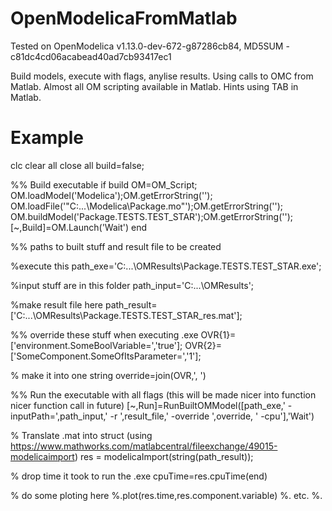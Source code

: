 # OpenModelicaFromMatlab
Tested on OpenModelica v1.13.0-dev-672-g87286cb84,  MD5SUM - c81dc4cd06acabead40ad7cb93417ec1

Build models, execute with flags, anylise results.
Using calls to OMC from Matlab.
Almost all OM scripting available in Matlab.
Hints using TAB in Matlab.

# Example

clc
clear all
close all
build=false;

%% Build executable
if build
OM=OM_Script;
OM.loadModel('Modelica');OM.getErrorString('');
OM.loadFile('"C:\...\Modelica\Package.mo"');OM.getErrorString('');
OM.buildModel('Package.TESTS.TEST_STAR');OM.getErrorString('');
[~,Build]=OM.Launch('Wait')
end

%% paths to built stuff and result file to be created

%execute this
path_exe='C:\...\OMResults\Package.TESTS.TEST_STAR.exe';

%input stuff are in this folder
path_input='C:\...\OMResults';

%make result file here
path_result=['C:\...\OMResults\Package.TESTS.TEST_STAR_res.mat'];

%% override these stuff when executing .exe
OVR{1}=['environment.SomeBoolVariable=','true'];
OVR{2}=['SomeComponent.SomeOfItsParameter=','1'];

% make it into one string
override=join(OVR,', ')

%% Run the executable with all flags (this will be made nicer into function nicer function call in future)
[~,Run]=RunBuiltOMModel([path_exe,' -inputPath=',path_input,' -r ',result_file,' -override ',override, ' -cpu'],'Wait')

% Translate .mat into struct (using https://www.mathworks.com/matlabcentral/fileexchange/49015-modelicaimport)
res = modelicaImport(string(path_result));

% drop time it took to run the .exe 
cpuTime=res.cpuTime(end)

% do some ploting here
%.plot(res.time,res.component.variable)
%. etc.
%.

